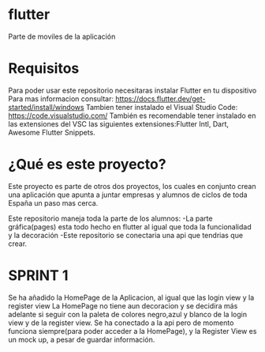 # flutter
Parte de moviles de la aplicación

# Requisitos
Para poder usar este repositorio necesitaras instalar Flutter en tu dispositivo
Para mas informacion consultar: https://docs.flutter.dev/get-started/install/windows
Tambien tener instalado el Visual Studio Code: https://code.visualstudio.com/
También es recomendable tener instalado en las extensiones del VSC las siguientes extensiones:Flutter Intl, Dart, Awesome Flutter Snippets.

# ¿Qué es este proyecto?
Este proyecto es parte de otros dos proyectos, los cuales en conjunto crean una aplicación que apunta a juntar empresas y alumnos de ciclos de toda España 
un paso mas cerca.

Este repositorio maneja toda la parte de los alumnos:
-La parte gráfica(pages) esta todo hecho en flutter al igual que toda la funcionalidad y la decoración 
-Este repositorio se conectaria una api que tendrias que crear.


# SPRINT 1

Se ha añadido la HomePage de la Aplicacion, al igual que las login view y la register view
La HomePage no tiene aun decoracion y se decidira más adelante si seguir con la paleta de colores negro,azul y blanco de la login view y de la register view.
Se ha conectado a la api pero de momento funciona siempre(para poder acceder a la HomePage), y la Register View es un mock up, a pesar de guardar información.
